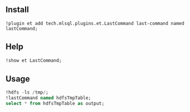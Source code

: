 ## Install

```
!plugin et add tech.mlsql.plugins.et.LastCommand last-command named lastCommand;
```

## Help


```sql
!show et LastCommand;
```

## Usage

```sql
!hdfs -ls /tmp/;
!lastCommand named hdfsTmpTable;
select * from hdfsTmpTable as output;
```





